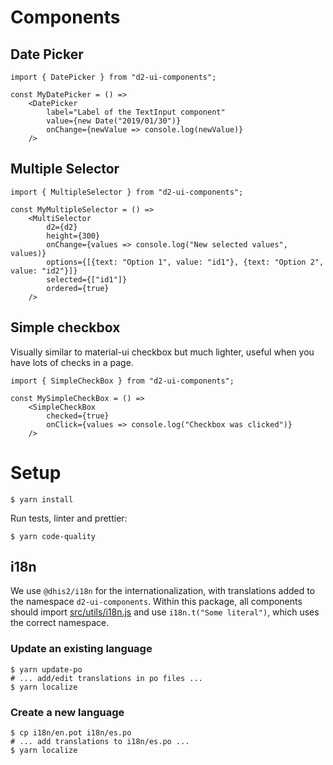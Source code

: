 # Components

## Date Picker

```
import { DatePicker } from "d2-ui-components";

const MyDatePicker = () =>
    <DatePicker
        label="Label of the TextInput component"
        value={new Date("2019/01/30")}
        onChange={newValue => console.log(newValue)}
    />
```

## Multiple Selector

```
import { MultipleSelector } from "d2-ui-components";

const MyMultipleSelector = () =>
    <MultiSelector
        d2={d2}
        height={300}
        onChange={values => console.log("New selected values", values)}
        options={[{text: "Option 1", value: "id1"}, {text: "Option 2", value: "id2"}]}
        selected={["id1"]}
        ordered={true}
    />
```

## Simple checkbox

Visually similar to material-ui checkbox but much lighter, useful when you have lots of checks in a page.


```
import { SimpleCheckBox } from "d2-ui-components";

const MySimpleCheckBox = () =>
    <SimpleCheckBox
        checked={true}
        onClick={values => console.log("Checkbox was clicked")}
    />
```

# Setup

```
$ yarn install
```

Run tests, linter and prettier:

```
$ yarn code-quality
```

## i18n

We use `@dhis2/i18n` for the internationalization, with translations added to the namespace `d2-ui-components`.
Within this package, all components should import [src/utils/i18n.js](src/utils/i18n.js) and use
`i18n.t("Some literal")`, which uses the correct namespace.

### Update an existing language

```
$ yarn update-po
# ... add/edit translations in po files ...
$ yarn localize
```

### Create a new language

```
$ cp i18n/en.pot i18n/es.po
# ... add translations to i18n/es.po ...
$ yarn localize
```
